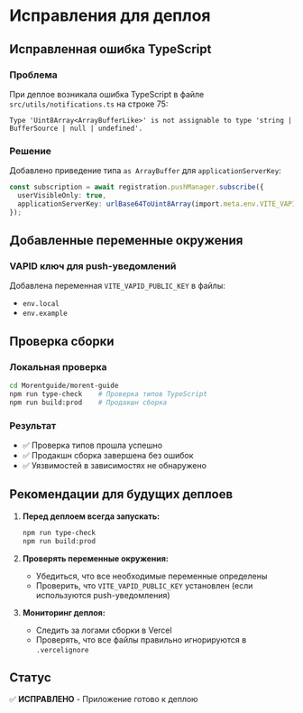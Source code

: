 # Исправления для деплоя

## Исправленная ошибка TypeScript

### Проблема
При деплое возникала ошибка TypeScript в файле `src/utils/notifications.ts` на строке 75:
```
Type 'Uint8Array<ArrayBufferLike>' is not assignable to type 'string | BufferSource | null | undefined'.
```

### Решение
Добавлено приведение типа `as ArrayBuffer` для `applicationServerKey`:

```typescript
const subscription = await registration.pushManager.subscribe({
  userVisibleOnly: true,
  applicationServerKey: urlBase64ToUint8Array(import.meta.env.VITE_VAPID_PUBLIC_KEY || '') as ArrayBuffer
});
```

## Добавленные переменные окружения

### VAPID ключ для push-уведомлений
Добавлена переменная `VITE_VAPID_PUBLIC_KEY` в файлы:
- `env.local`
- `env.example`

## Проверка сборки

### Локальная проверка
```bash
cd Morentguide/morent-guide
npm run type-check    # Проверка типов TypeScript
npm run build:prod    # Продакшн сборка
```

### Результат
- ✅ Проверка типов прошла успешно
- ✅ Продакшн сборка завершена без ошибок
- ✅ Уязвимостей в зависимостях не обнаружено

## Рекомендации для будущих деплоев

1. **Перед деплоем всегда запускать:**
   ```bash
   npm run type-check
   npm run build:prod
   ```

2. **Проверять переменные окружения:**
   - Убедиться, что все необходимые переменные определены
   - Проверить, что `VITE_VAPID_PUBLIC_KEY` установлен (если используются push-уведомления)

3. **Мониторинг деплоя:**
   - Следить за логами сборки в Vercel
   - Проверять, что все файлы правильно игнорируются в `.vercelignore`

## Статус
✅ **ИСПРАВЛЕНО** - Приложение готово к деплою
